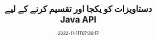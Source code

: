 ---
############################# Static ############################
layout: "product"
date: 2022-11-11T07:36:17
draft: false

product: "Merger"
product_tag: "merger"
platform: "Java"
platform_tag: "java"

############################# Head ############################
head_title: "جاوا دستاویز ضم کرنے والا API | Word Excel PDF XPS EPUB کو ضم اور ہٹا دیں۔"
head_description: "جاوا کے لیے API کو ضم کرنے والی دستاویزات۔ پی ڈی ایف، مائیکروسافٹ ورڈ، ایکسل، پریزنٹیشنز، Visio، XPS اور EPUB فارمیٹس کے صفحات کو ضم کریں، تقسیم کریں، تبدیل کریں، دوبارہ ترتیب دیں اور حذف کریں۔"

############################# Header ############################
title: "دستاویزات کو یکجا اور تقسیم کرنے کے لیے Java API"
description: "اعلیٰ کارکردگی والی ایپس تیار کریں جو چلتے پھرتے صفحات، سلائیڈز اور خاکوں کو یکجا، چیر، شفل، کاٹ یا حذف کر سکیں۔"
button:
    enable: true

############################# SubMenu ############################
submenu:
    enable: true
    
    left:
        img_alt: "GroupDocs.Merger for Java"
        image: "https://www.groupdocs.cloud/templates/groupdocs/images/product-logos/groupdocs-merger-java.png"
        product: "GroupDocs.Merger"
        platform: "Java"

    middle:
        button:
            # button loop
            - link: "#overview"
              text: "جائزہ"

            # button loop
            - link: "#features"
              text: "خصوصیات"

            # button loop
            - link: "#support"
              text: "حمایت"

            # button loop
            - link: "https://products.groupdocs.app/merger"
              text: "لائیو ڈیمو"

            # button loop
            - link: "https://purchase.groupdocs.com/pricing/merger/java"
              text: "قیمتوں کا تعین"

    right:
        link_download: "https://downloads.groupdocs.com/merger"
        link_learn: "https://docs.groupdocs.com/merger/java/"
        link_buy: "https://purchase.groupdocs.com"

############################# Overview ############################
overview:
    enable: true
    content: |
      جاوا کے لیے GroupDocs.Merger آپ کو جاوا میں ٹاپ لائن بزنس ایپلی کیشنز کو تیزی سے تیار کرنے کے قابل بناتا ہے۔ تھوڑی کوڈنگ کے ساتھ آپ کی جاوا ایپلی کیشنز ایک صفحے یا صفحات کے بیچ، سلائیڈز اور خاکوں کو ضم، چیر، شفل، کاٹ اور حذف کر سکتی ہیں۔ پاس ورڈ پروٹیکشن لگا کر یا ہٹا کر معلوم اور نامعلوم فارمیٹ کی محفوظ فائلوں پر ضم کرنے کی کارروائیاں بھی کی جا سکتی ہیں۔  

      
    tabs:
      enable: true
      
      ## TAB ONE ##
      tab_one:
        description: |
          ذیل میں جاوا کے لیے GroupDocs.Merger کا ایک جائزہ ہے۔
      
        left:
          enable: true
          icon: "fab fa-html5"
          title: "دستاویزی کارروائیاں"
          content: |
            * صفحہ کی ترتیب کو تبدیل کریں۔
            * صفحات کو ہٹا دیں یا حذف کریں۔
            * دستاویز کو تقسیم یا توڑ دیں۔
            * کسی بھی دو صفحات کو تبدیل یا شفل کریں۔
            * ایک یا ایک سے زیادہ صفحات کو تراشیں۔
            * متعدد دستاویزات میں شامل ہوں۔
        
        right:
          enable: true
          icon: "fab fa-html5"
          title: "سیکیورٹی آپریشنز"
          content: |
            * دستاویز کی حفاظت کو ترتیب دیں۔
            * دستاویز کی حفاظتی حیثیت چیک کریں۔
            * دستاویز کا پاس ورڈ سیٹ کریں۔
            * دستاویز کا پاس ورڈ اپ ڈیٹ کریں۔
            * دستاویز کا پاس ورڈ ہٹا دیں۔
      
      ## TAB TWO ##
      tab_two:
        description: |
          جاوا کے لیے GroupDocs.Merger [دستاویزی فائل فارمیٹس](https://docs.groupdocs.com/merger/java/supported-document-formats/) کو ضم کرنے کی حمایت کرتا ہے:

        left:
          enable: true
          table:
            # table loop
            - title: "مائیکروسافٹ آفس"
              content: |
                * **لفظ:** DOC, DOCX, DOCM, DOT, DOTX, DOTM, RTF, TXT
                * **Excel:** XLS, XLSX, XLSM, XLSB, XLTM, XLT, XLTM, XLTX, XLAM, SXC, SpreadsheetML
                * **پاورپوائنٹ:** PPT، PPTX، PPS، PPSX، PPSM، POT، POTM، POTX، PPTM
                * **ایک نوٹ:** ایک

        right:
          enable: true
          table:
            # table loop
            - title: "اوپن دستاویز اور دیگر فارمیٹس"
              content: |
                * **اوپن دستاویز فارمیٹس**: ODT، OTT، ODP، OTP، ODS
                * **فکسڈ لے آؤٹ**: پی ڈی ایف، ایکس پی ایس
                * **تصاویر**: BMP، PNG، TIFF
                * **ویب**: ایچ ٹی ایم ایل، ایم ایچ ٹی، ایم ایچ ٹی ایم ایل
                * **ٹیکسٹ**: TXT, CSV, TSV
                * **لیٹیکس**: TEX
                * **Ebook**: EPUB

      ## TAB THREE ##
      tab_three:
        description: |
          جاوا کے لیے GroupDocs.Merger درج ذیل آپریٹنگ سسٹمز، فریم ورکس اور پیکیج مینیجرز کو سپورٹ کرتا ہے۔
        
        left:
          enable: true
          table:
            # table loop
            - icon: "fab fa-windows"
              title: "آپریٹنگ سسٹمز"
              content: |
                * مائیکروسافٹ ونڈوز ڈیسک ٹاپ
                * مائیکروسافٹ ونڈوز سرور
                * لینکس
                * MacOS

            # table loop
            - icon: "fas fa-code"
              title: "تعاون یافتہ فریم ورک"
              content: |
                * Java 7 (1.7)
                * Java 8 (1.8)
                * جاوا 10
                * Java 11 اور اس سے اوپر

        right:
          enable: true
          table:
            # table loop
            - icon: "fas fa-box"
              title: "آٹومیشن ٹول بنائیں"
              content: |
                * ماون

            # table loop
            - icon: "fas fa-tools"
              title: "ترقیاتی ماحول"
              content: |
                * نیٹ بینز
                * انٹیلی جے آئیڈیا
                * کلپس
                
                

############################# Features ############################
features:
    enable: true
    title: "جاوا کی خصوصیات کے لیے GroupDocs.Merger"

    feature:
      # feature loop
      - icon: "fas fa-copy"
        content: "مختلف صفحات، سلائیڈز اور خاکوں کو ایک فائل میں ضم کریں۔"
       
      # feature loop
      - icon: "fas fa-eye"
        content: "بڑی دستاویزات کو ایک سے زیادہ چھوٹی فائلوں میں چیر کر تقسیم کریں۔"

      # feature loop
      - icon: "fas fa-bolt"
        content: "صفحات، سلائیڈز یا خاکوں کو شفل اور دوبارہ ترتیب دیں۔"
      
      # feature loop
      - icon: "fas fa-file-powerpoint"
        content: "ایک دستاویز کے اندر دو صفحات، سلائیڈز یا خاکوں کا ایک دوسرے کے درمیان تبادلہ اور تبادلہ کریں۔"

      # feature loop
      - icon: "fas fa-code"
        content: "مخصوص صفحات، سلائیڈز یا خاکوں کو ہٹا کر دستاویز کو کاٹیں اور تراشیں۔"

      # feature loop
      - icon: "fas fa-cloud"
        content: "صفحات، سلائیڈز یا خاکوں کا واحد یا مجموعہ حذف کریں۔"

      # feature loop
      - icon: "fas fa-remove-format"
        content: "بڑی تعداد میں دستاویزات کو بیچوں میں سلائی اور ضم کریں۔"

      # feature loop
      - icon: "fas fa-comment-slash"
        content: "جاوا میں پروگرام کے مطابق چیک کریں کہ آیا کوئی دستاویز پاس ورڈ کے ساتھ محفوظ ہے۔"

      # feature loop
      - icon: "fas fa-location-arrow"
        content: "معلوم اور نامعلوم دستاویز فارمیٹس کا پاس ورڈ سیٹ کریں، ری سیٹ کریں اور ہٹا دیں۔"

      # feature loop
      - icon: "fas fa-border-all"
        content: "ایک ٹیکسٹ فائل کو لائن نمبرز کے حساب سے متعدد میں تقسیم کریں۔"

      # feature loop
      - icon: "fas fa-wrench"
        content: "دستاویز کے صفحات کی تصویری نمائندگی حاصل کریں۔"

      # feature loop
      - icon: "fas fa-columns"
        content: "ایک پی ڈی ایف فائل میں مختلف فارمیٹس کے متعدد دستاویزات کو ضم کریں۔"

      # feature loop
      - icon: "fas fa-file-word"
        content: "OLE آبجیکٹ کو پی ڈی ایف، ورڈ، ایکسل، پاورپوائنٹ اور اوپن ڈاکومنٹ فارمیٹس میں داخل کریں۔"

      # feature loop
      - icon: "fas fa-envelope"
        content: "پروگرام کے مطابق فائلوں کو پی ڈی ایف دستاویز سے منسلک کریں۔"

      # feature loop
      - icon: "fas fa-print"
        content: "OLE آبجیکٹ کے ذریعے ڈایاگرام میں دستاویز شامل کریں۔"

      # feature loop
      - icon: "fas fa-file-archive"
        content: "مختلف قسم کے دستاویزات (DOC، XLS، PPT وغیرہ) کو ایک پی ڈی ایف فائل میں ضم کریں"

      # feature loop
      - icon: "fas fa-lock"
        content: "آسانی سے OLE آبجیکٹ کو مائیکروسافٹ ورڈ، ایکسل، پریزنٹیشن اور اوپن ڈاکومنٹ فائل کی اقسام میں درآمد کریں۔"

      # feature loop
      - icon: "fas fa-file-code"
        content: "OLE آبجیکٹ کے ذریعے ڈائیگرام پیج میں دیگر دستاویزات شامل کریں۔"

    more_feature:
      # more_feature_loop
      - title: "مطلوبہ صفحات کو دستاویزات سے ہٹا دیں۔"
        content: |
          جاوا API کے لیے GroupDocs.Merger آپ کو اپنی دستاویز سے ناپسندیدہ صفحات کو منتخب اور حذف کرنے دیتا ہے۔
      
      # more_feature_loop
      - title: "نامعلوم دستاویز کی شکل کا پاس ورڈ چیک کریں۔"
        content: "یہاں تک کہ اگر کسی خاص دستاویز کا فارمیٹ نامعلوم ہے، تو جاوا کے لیے GroupDocs.Merger آپ کو دستاویز کا پاس ورڈ چیک کرنے اور دوبارہ حاصل کرنے کے قابل بناتا ہے، اگر دستیاب ہو۔"

      # more_feature_loop
      - title: "معلوم فارمیٹس کے پاس ورڈ سے محفوظ شدہ دستاویزات میں شامل ہوں۔"
        content: "GroupDocs.Merger for Java API آپ کو معلوم اور نامعلوم فارمیٹس کی دستاویزات کی فہرست حاصل کرنے کی اجازت دیتا ہے۔"

############################# Support ############################
support:
    enable: true

############################# Solutions ############################
solutions:
    enable: true
    title: "GroupDocs.Merger دیگر مقبول ترقیاتی ماحول کے لیے دستاویز ضم کرنے والے APIs پیش کرتا ہے۔"

    solution:
        # solution loop
        - img_alt: "GroupDocs.Merger for .NET"
          image: "https://www.groupdocs.cloud/templates/groupdocs/images/product-logos/groupdocs-merger-net.png"
          product: "GroupDocs.Merger"
          platform: ".NET"
          link: "/merger/net/"

############################# Back to top ###############################
back_to_top:
  enable: true
---